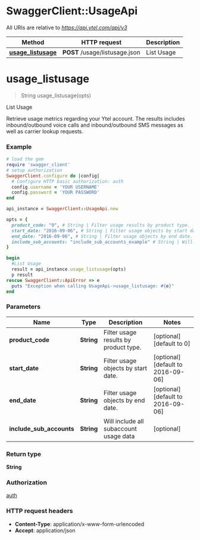 # SwaggerClient::UsageApi

All URIs are relative to *https://api.ytel.com/api/v3*

Method | HTTP request | Description
------------- | ------------- | -------------
[**usage_listusage**](UsageApi.md#usage_listusage) | **POST** /usage/listusage.json | List Usage


# **usage_listusage**
> String usage_listusage(opts)

List Usage

Retrieve usage metrics regarding your Ytel account. The results includes inbound/outbound voice calls and inbound/outbound SMS messages as well as carrier lookup requests.

### Example
```ruby
# load the gem
require 'swagger_client'
# setup authorization
SwaggerClient.configure do |config|
  # Configure HTTP basic authorization: auth
  config.username = 'YOUR USERNAME'
  config.password = 'YOUR PASSWORD'
end

api_instance = SwaggerClient::UsageApi.new

opts = { 
  product_code: "0", # String | Filter usage results by product type.
  start_date: "2016-09-06", # String | Filter usage objects by start date.
  end_date: "2016-09-06", # String | Filter usage objects by end date.
  include_sub_accounts: "include_sub_accounts_example" # String | Will include all subaccount usage data
}

begin
  #List Usage
  result = api_instance.usage_listusage(opts)
  p result
rescue SwaggerClient::ApiError => e
  puts "Exception when calling UsageApi->usage_listusage: #{e}"
end
```

### Parameters

Name | Type | Description  | Notes
------------- | ------------- | ------------- | -------------
 **product_code** | **String**| Filter usage results by product type. | [optional] [default to 0]
 **start_date** | **String**| Filter usage objects by start date. | [optional] [default to 2016-09-06]
 **end_date** | **String**| Filter usage objects by end date. | [optional] [default to 2016-09-06]
 **include_sub_accounts** | **String**| Will include all subaccount usage data | [optional] 

### Return type

**String**

### Authorization

[auth](../README.md#auth)

### HTTP request headers

 - **Content-Type**: application/x-www-form-urlencoded
 - **Accept**: application/json




